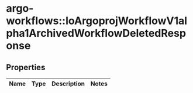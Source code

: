 # argo-workflows::IoArgoprojWorkflowV1alpha1ArchivedWorkflowDeletedResponse

## Properties
Name | Type | Description | Notes
------------ | ------------- | ------------- | -------------


